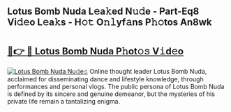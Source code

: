 ## Lotus Bomb Nuda L𝚎a𝚔ed N𝚞𝚍e - Part-Eq8 Vi𝚍𝚎o L𝚎a𝚔s - H𝚘𝚝 O𝚗𝚕yf𝚊ns P𝚑𝚘tos An8wk

# <h2><a href="http://kf9xc8.oniu.top/?m=Lotus+Bomb+Nuda">🔗👉 🔴 Lotus Bomb Nuda P𝚑ot𝚘𝚜 V𝚒d𝚎o</a></h2>

[![Lotus Bomb Nuda Nu𝚍e𝚜](https://i.imgur.com/0qMVB7G.gif)](http://kf9xc8.oniu.top/?m=Lotus+Bomb+Nuda)
Online thought leader Lotus Bomb Nuda, acclaimed for disseminating dance and lifestyle knowledge, through performances and personal vlogs. The public persona of Lotus Bomb Nuda is defined by its sincere and genuine demeanor, but the mysteries of his private life remain a tantalizing enigma.  
